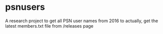 # psnusers
A research project to get all PSN user names from 2016 to actually, get the latest members.txt file from /releases page
